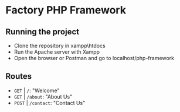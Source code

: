 # Factory PHP Framework

## Running the project

- Clone the repository in xampp\htdocs
- Run the Apache server with Xampp
- Open the browser or Postman and go to localhost/php-framework

## Routes

- `GET` | `/`: "Welcome"
- `GET` | `/about`: "About Us"
- `POST` | `/contact`: "Contact Us"